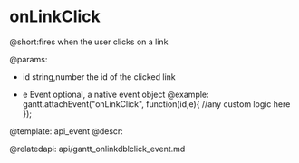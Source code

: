 onLinkClick
=============
@short:fires when the user clicks on a link
	

@params:
- id		string,number		the id of the clicked link
* e		Event		optional, a native event object
@example:
gantt.attachEvent("onLinkClick", function(id,e){
    //any custom logic here
});

@template:	api_event
@descr:

@relatedapi:
	api/gantt_onlinkdblclick_event.md